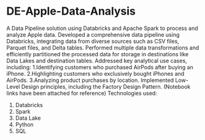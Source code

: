 # DE-Apple-Data-Analysis

A Data Pipeline solution using Databricks and Apache Spark to process and analyze Apple data.
Developed a comprehensive data pipeline using Databricks, integrating data from diverse sources such as CSV files, Parquet files, and Delta tables.
Performed multiple data transformations and efficiently partitioned the processed data for storage in destinations like Data Lakes and destination tables.
Addressed key analytical use cases, including:
1.Identifying customers who purchased AirPods after buying an iPhone.
2.Highlighting customers who exclusively bought iPhones and AirPods.
3.Analyzing product purchases by location.
Implemented Low-Level Design principles, including the Factory Design Pattern.
(Notebook links have been attached for reference)
Technologies used:
1. Databricks
2. Spark
3. Data Lake
4. Python
5. SQL

